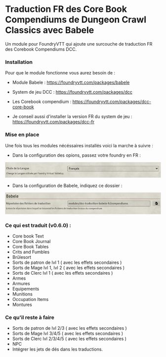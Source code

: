 # Traduction FR des Core Book Compendiums de Dungeon Crawl Classics avec Babele

Un module pour FoundryVTT qui ajoute une surcouche de traduction FR des Corebook Compendiums DCC.




### Installation 

Pour que le module fonctionne vous aurez besoin de :

- Module Babele : https://foundryvtt.com/packages/babele
- System de jeu DCC : https://foundryvtt.com/packages/dcc
- Les Corebook compendium : https://foundryvtt.com/packages/dcc-core-book

- Je conseil aussi d'installer la version FR du system de jeu : https://foundryvtt.com/packages/dcc-fr

### Mise en place

Une fois tous les modules nécéssaires installés voici la marche à suivre :
- Dans la configuration des opions, passez votre foundry en FR :


![Screenshot Foundry en FR](/screenshot/Choixdelalangue.png?raw=true)


- Dans la configuration de Babele, indiquez ce dossier :

![Screenshot dossier Babele](/screenshot/RepertoireBabele.png?raw=true)


### Ce qui est traduit (v0.6.0) : 

- Core book Text
- Core Book Journal
- Core Book Tables
- Crits and Fumbles
- Brûlesort
- Sorts de patron de lvl 1 ( avec les effets secondaires ) 
- Sorts de Mage lvl 1, lvl 2 ( avec les effets secondaires )
- Sorts de Clerc lvl 1 ( avec les effets secondaires )
- Armes
- Armures
- Equipements
- Munitions
- Occupation Items
- Montures

### Ce qu'il reste à faire 

- Sorts de patron de lvl 2/3 ( avec les effets secondaires )
- Sorts de Mage lvl 3/4/5 ( avec les effets secondaires )
- Sorts de Clerc lvl 2/3/4/5 ( avec les effets secondaires )
- NPC
- Intégrer les jets de dés dans les traductions.
